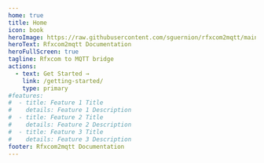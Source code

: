 ```yaml
---
home: true
title: Home
icon: book
heroImage: https://raw.githubusercontent.com/sguernion/rfxcom2mqtt/main/rfxcom.png
heroText: Rfxcom2mqtt Documentation
heroFullScreen: true
tagline: Rfxcom to MQTT bridge
actions:
  - text: Get Started →
    link: /getting-started/
    type: primary
#features:
#  - title: Feature 1 Title
#    details: Feature 1 Description
#  - title: Feature 2 Title
#    details: Feature 2 Description
#  - title: Feature 3 Title
#    details: Feature 3 Description
footer: Rfxcom2mqtt Documentation
---
```


